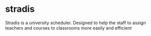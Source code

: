# stradis
Stradis is a university scheduler. Designed to help the staff to assign teachers and courses to classrooms more easily and efficient
